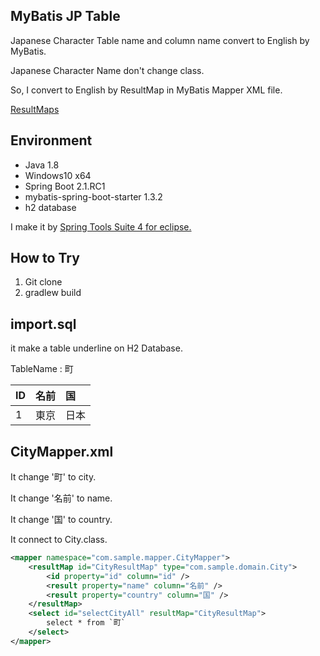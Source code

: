 MyBatis JP Table
----------------
Japanese Character Table name and column name convert to English by MyBatis.

Japanese Character Name don't change class.

So, I convert to English by ResultMap in MyBatis Mapper XML file.

[ResultMaps](http://www.mybatis.org/mybatis-3/sqlmap-xml.html#Result_Maps)

## Environment 

- Java 1.8 
- Windows10 x64
- Spring Boot 2.1.RC1
- mybatis-spring-boot-starter 1.3.2
- h2 database

I make it by [Spring Tools Suite 4 for eclipse.](https://spring.io/tools)

## How to Try

1. Git clone
2. gradlew build

## import.sql
it make a table underline on H2 Database.

TableName : 町

|ID|名前|国|
|:--|:--|:--|
|1|東京|日本|

## CityMapper.xml

It change '町' to city.

It change '名前' to name.

It change '国' to country.

It connect to City.class.

```xml:CityMapper.xml
<mapper namespace="com.sample.mapper.CityMapper">
	<resultMap id="CityResultMap" type="com.sample.domain.City">
    	<id property="id" column="id" />
    	<result property="name" column="名前" />
    	<result property="country" column="国" />
  	</resultMap>
    <select id="selectCityAll" resultMap="CityResultMap">
        select * from `町`
    </select>
</mapper>

```
